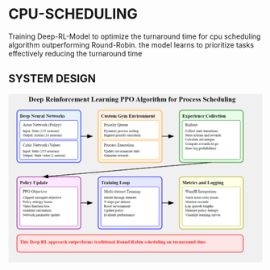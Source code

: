 # CPU-SCHEDULING

Training Deep-RL-Model to optimize the turnaround time for cpu scheduling algorithm outperforming Round-Robin.
the model learns to prioritize tasks effectively reducing the turnaround time

## SYSTEM DESIGN

![Deep-RL-Model](deep-rl.png)
